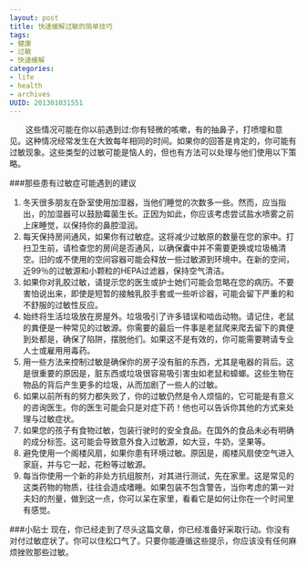 ```yaml
--- 
layout: post
title: 快速缓解过敏的简单技巧
tags: 
- 健康
- 过敏
- 快速缓解
categories:
- life
- health
- archives
UUID: 201301031551
---
```


 　　这些情况可能在你以前遇到过:你有轻微的咳嗽，有的抽鼻子，打喷嚏和意见。这种情况经常发生在大致每年相同的时间。如果你的回答是肯定的，你可能有过敏现象。这些类型的过敏可能是恼人的，但也有方法可以处理与他们使用以下策略。

###那些患有过敏症可能遇到的建议
<ol>
<li>
冬天很多朋友在卧室使用加湿器，当他们睡觉的次数多一些。然而，应当指出，的加湿器可以鼓励霉菌生长。正因为如此，你应该考虑尝试盐水喷雾之前上床睡觉，以保持你的鼻腔湿润。
</li>
<li>
每天保持房间通风，如果你有过敏症。这将减少过敏原的数量在您的家中。打扫卫生前，请检查您的房间是否通风，以确保囊中并不需要更换或垃圾桶清空。旧的或不使用的空间容器可能会释放一些过敏源到环境中。在新的空间，近99％的过敏源和小颗粒的HEPA过滤器，保持空气清洁。
</li>
<li>
如果你对乳胶过敏，请提示您的医生或护士她们可能会忽略在您的病历。不要害怕说出来，即使是短暂的接触乳胶手套或一些听诊器，可能会留下严重的和不舒服的过敏性反应。
</li>
<li>
始终将生活垃圾放在房屋外。垃圾吸引了许多错误和啮齿动物。请记住，老鼠的粪便是一种常见的过敏源。你需要的最后一件事是老鼠爬来爬去留下的粪便到处都是，确保了陷阱，摆脱他们。如果这不是有效的，你可能需要聘请专业人士或雇用用毒药。
</li>
<li>
用一些方法来控制过敏是确保你的房子没有脏的东西，尤其是电器的背后。这是很重要的原因是，脏东西或垃圾很容易吸引害虫如老鼠和蟑螂。这些生物在物品的背后产生更多的垃圾，从而加剧了一些人的过敏。
</li>
<li>
如果以前所有的努力都失败了，你的过敏仍然是令人烦恼的，它可能是有意义的咨询医生。你的医生可能会只是对症下药！他也可以告诉你其他的方式来处理与过敏症状。
</li>
<li>
如果您的孩子有食物过敏，包装行驶时的安全食品。在国外的食品未必有明确的成分标签。这可能会导致意外食入过敏源，如大豆，牛奶，坚果等。
</li>
<li>
避免使用一个阁楼风扇，如果你患有环境过敏。原因是，阁楼风扇使空气进入家庭，并与它一起，花粉等过敏源。
</li>
<li>
每当你使用一个新的非处方抗组胺剂，对其进行测试，先在家里。这是常见的这类药物的物质，往往会造成嗜睡。如果包装不包含警告，当你考虑的第一对夫妇的剂量，做到这一点，你可以呆在家里，看看它是如何让你在一个时间里有感觉。
</li>
</ol>

###小贴士
现在，你已经走到了尽头这篇文章，你已经准备好采取行动。你没有对付过敏症状了。你可以住松口气了。只要你能遵循这些提示，你应该没有任何麻烦挫败那些过敏。
